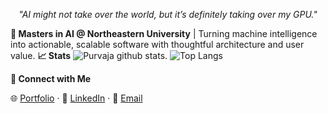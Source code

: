 <p align="center"><i>"AI might not take over the world, but it’s definitely taking over my GPU."</i></p>

**🧠 Masters in AI @ Northeastern University** | Turning machine intelligence into actionable, scalable software with thoughtful architecture and user value.
**📈 Stats**
![Purvaja github stats](https://github-readme-stats.vercel.app/api?username=PurvajaNarayan&show_icons=true&hide_border=true).
![Top Langs](https://github-readme-stats.vercel.app/api/top-langs/?username=PurvajaNarayan&layout=compact&theme=default)


**🤝 Connect with Me**

🌐 [Portfolio](https://your-portfolio-link.com) · 💼 [LinkedIn](https://www.linkedin.com/in/purvaja-narayana/) · 📧 [Email](mailto:purvajanarayana@gmail.com)
